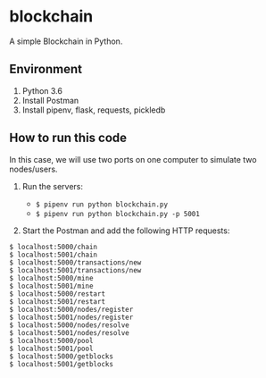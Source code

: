 # blockchain
A simple Blockchain in Python.

## Environment

1. Python 3.6
2. Install Postman
3. Install pipenv, flask, requests, pickledb

## How to run this code

In this case, we will use two ports on one computer to simulate two nodes/users.

1. Run the servers:
	* `$ pipenv run python blockchain.py`
	* `$ pipenv run python blockchain.py -p 5001`
	
2. Start the Postman and add the following HTTP requests:
```
$ localhost:5000/chain
$ localhost:5001/chain
$ localhost:5000/transactions/new
$ localhost:5001/transactions/new
$ localhost:5000/mine
$ localhost:5001/mine
$ localhost:5000/restart
$ localhost:5001/restart
$ localhost:5000/nodes/register
$ localhost:5001/nodes/register
$ localhost:5000/nodes/resolve
$ localhost:5001/nodes/resolve
$ localhost:5000/pool
$ localhost:5001/pool
$ localhost:5000/getblocks
$ localhost:5001/getblocks
```